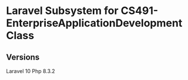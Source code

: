 # Laravel Subsystem for CS491-EnterpriseApplicationDevelopment Class

## Versions

Laravel 10
Php 8.3.2
